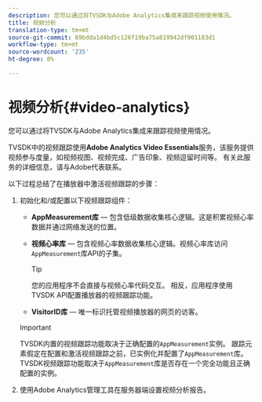 ```yaml
---
description: 您可以通过将TVSDK与Adobe Analytics集成来跟踪视频使用情况。
title: 视频分析
translation-type: tm+mt
source-git-commit: 89bdda1d4bd5c126f19ba75a819942df901183d1
workflow-type: tm+mt
source-wordcount: '235'
ht-degree: 0%

---
```



# 视频分析{#video-analytics}

您可以通过将TVSDK与Adobe Analytics集成来跟踪视频使用情况。

TVSDK中的视频跟踪使用&#x200B;**Adobe Analytics Video Essentials**&#x200B;服务，该服务提供视频参与度量，如视频视图、视频完成、广告印象、视频逗留时间等。 有关此服务的详细信息，请与Adobe代表联系。

以下过程总结了在播放器中激活视频跟踪的步骤：

1. 初始化和/或配置以下视频跟踪组件：

   * **AppMeasurement库**  — 包含低级数据收集核心逻辑。这是积累视频心率数据并通过网络发送的位置。
   * **视频心率库**  — 包含视频心率数据收集核心逻辑。视频心率库访问`AppMeasurement`库API的子集。

      >[!TIP]
      >
      >您的应用程序不会直接与视频心率代码交互。 相反，应用程序使用TVSDK API配置播放器的视频跟踪功能。

   * **VisitorID库**  — 唯一标识托管视频播放器的网页的访客。
   >[!IMPORTANT]
   >
   >TVSDK内置的视频跟踪功能取决于正确配置的`AppMeasurement`实例。 跟踪元素假定在配置和激活视频跟踪之前，已实例化并配置了`AppMeasurement`库。 TVSDK视频跟踪功能取决于`AppMeasurement`库是否存在一个完全功能且正确配置的实例。

1. 使用Adobe Analytics管理工具在服务器端设置视频分析报告。

